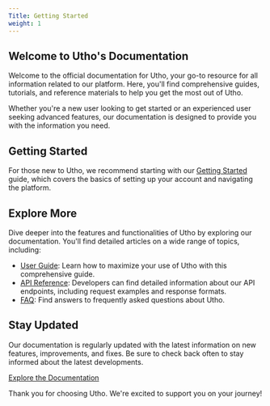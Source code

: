 ```yaml
---
Title: Getting Started
weight: 1
---
```

## Welcome to Utho's Documentation

Welcome to the official documentation for Utho, your go-to resource for all information related to our platform. Here, you'll find comprehensive guides, tutorials, and reference materials to help you get the most out of Utho.

Whether you're a new user looking to get started or an experienced user seeking advanced features, our documentation is designed to provide you with the information you need.

## Getting Started

For those new to Utho, we recommend starting with our [Getting Started](/docs) guide, which covers the basics of setting up your account and navigating the platform.

## Explore More

Dive deeper into the features and functionalities of Utho by exploring our documentation. You'll find detailed articles on a wide range of topics, including:

- [User Guide](#): Learn how to maximize your use of Utho with this comprehensive guide.
- [API Reference](https://utho.com/api-docs/?utm_source=docs): Developers can find detailed information about our API endpoints, including request examples and response formats.
- [FAQ](#): Find answers to frequently asked questions about Utho.

## Stay Updated

Our documentation is regularly updated with the latest information on new features, improvements, and fixes. Be sure to check back often to stay informed about the latest developments.

[Explore the Documentation](/docs)

Thank you for choosing Utho. We're excited to support you on your journey!
